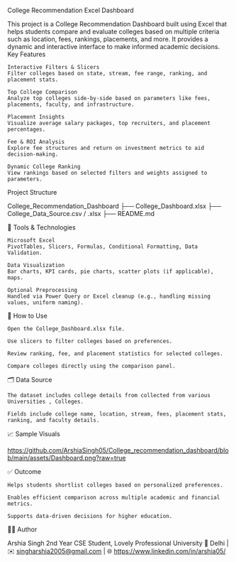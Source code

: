  College Recommendation Excel Dashboard

This project is a College Recommendation Dashboard built using Excel that helps students compare and evaluate colleges based on multiple criteria such as location, fees, rankings, placements, and more. It provides a dynamic and interactive interface to make informed academic decisions.
 Key Features

    Interactive Filters & Slicers
    Filter colleges based on state, stream, fee range, ranking, and placement stats.

    Top College Comparison
    Analyze top colleges side-by-side based on parameters like fees, placements, faculty, and infrastructure.

    Placement Insights
    Visualize average salary packages, top recruiters, and placement percentages.

    Fee & ROI Analysis
    Explore fee structures and return on investment metrics to aid decision-making.

    Dynamic College Ranking
    View rankings based on selected filters and weights assigned to parameters.

Project Structure

College_Recommendation_Dashboard
├── College_Dashboard.xlsx
├── College_Data_Source.csv / .xlsx
├── README.md

🔧 Tools & Technologies

    Microsoft Excel
    PivotTables, Slicers, Formulas, Conditional Formatting, Data Validation.

    Data Visualization
    Bar charts, KPI cards, pie charts, scatter plots (if applicable), maps.

    Optional Preprocessing
    Handled via Power Query or Excel cleanup (e.g., handling missing values, uniform naming).

📌 How to Use

    Open the College_Dashboard.xlsx file.

    Use slicers to filter colleges based on preferences.

    Review ranking, fee, and placement statistics for selected colleges.

    Compare colleges directly using the comparison panel.

🗂️ Data Source

    The dataset includes college details from collected from various Universities , Colleges.

    Fields include college name, location, stream, fees, placement stats, ranking, and faculty details.


📈 Sample Visuals

https://github.com/ArshiaSingh05/College_recommendation_dashboard/blob/main/assets/Dashboard.png?raw=true

✅ Outcome

    Helps students shortlist colleges based on personalized preferences.

    Enables efficient comparison across multiple academic and financial metrics.

    Supports data-driven decisions for higher education.

👨‍💻 Author

Arshia Singh
2nd Year CSE Student, Lovely Professional University
📍 Delhi | ✉️ singharshia2005@gmail.com | 🌐 https://www.linkedin.com/in/arshia05/
